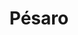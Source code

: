 ---
title: Pésaro
date: 
draft: false

# descripcion
description : Aro de plata con piedra cubic

materials: Plata 925

color: Multicolor

dimensions: 2,5cm

code: 01-16-0334

type: "Aros"

categories: []

price: $4.560,00

# Images
# first image will be shown in the product page
images:
  # - image: "images/path_to_image"
  # La ubicacion de las imagenes es imagenes/Aros/Aros.Cubic/01-16-0334-pesaro
  - image: "./images/aros/cubic/01-16-0334-argolla-doble-multicolor_a.JPG"
  - image: "./images/aros/cubic/01-16-0334-argolla-doble-multicolor_b.JPG"
---